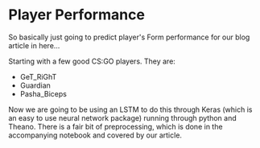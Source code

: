 # Player Performance

So basically just going to predict player's Form performance for our blog article in here...

Starting with a few good CS:GO players. They are:

* GeT_RiGhT
* Guardian
* Pasha_Biceps

Now we are going to be using an LSTM to do this through Keras (which is an easy to use neural network package) running through python and Theano. There is a fair bit of preprocessing, which is done in the accompanying notebook and covered by our article.


